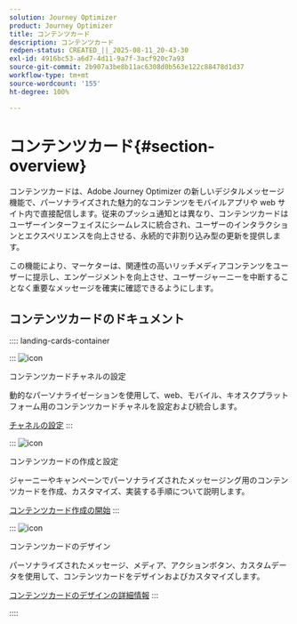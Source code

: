 ```yaml
---
solution: Journey Optimizer
product: Journey Optimizer
title: コンテンツカード
description: コンテンツカード
redpen-status: CREATED_||_2025-08-11_20-43-30
exl-id: 4916bc53-a6d7-4d11-9a7f-3acf920c7a93
source-git-commit: 2b907a3be8b11ac6308d0b563e122c88478d1d37
workflow-type: tm+mt
source-wordcount: '155'
ht-degree: 100%

---
```


# コンテンツカード{#section-overview}

コンテンツカードは、Adobe Journey Optimizer の新しいデジタルメッセージ機能で、パーソナライズされた魅力的なコンテンツをモバイルアプリや web サイト内で直接配信します。従来のプッシュ通知とは異なり、コンテンツカードはユーザーインターフェイスにシームレスに統合され、ユーザーのインタラクションとエクスペリエンスを向上させる、永続的で非割り込み型の更新を提供します。

この機能により、マーケターは、関連性の高いリッチメディアコンテンツをユーザーに提示し、エンゲージメントを向上させ、ユーザージャーニーを中断することなく重要なメッセージを確実に確認できるようにします。

## コンテンツカードのドキュメント

:::: landing-cards-container

:::
![icon](https://cdn.experienceleague.adobe.com/icons/gear.svg?lang=ja)

コンテンツカードチャネルの設定

動的なパーソナライゼーションを使用して、web、モバイル、キオスクプラットフォーム用のコンテンツカードチャネルを設定および統合します。

[チャネルの設定](configure-landing-page.md)
:::

:::
![icon](https://cdn.experienceleague.adobe.com/icons/circle-play.svg?lang=ja)

コンテンツカードの作成と設定

ジャーニーやキャンペーンでパーソナライズされたメッセージング用のコンテンツカードを作成、カスタマイズ、実装する手順について説明します。

[コンテンツカード作成の開始](../using/content-card/create-content-card.md)
:::

:::
![icon](https://cdn.experienceleague.adobe.com/icons/puzzle-piece.svg?lang=ja)

コンテンツカードのデザイン

パーソナライズされたメッセージ、メディア、アクションボタン、カスタムデータを使用して、コンテンツカードをデザインおよびカスタマイズします。

[コンテンツカードのデザインの詳細情報](../using/content-card/design-content-card.md)
:::

::::
